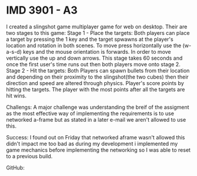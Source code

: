 # IMD 3901 - A3
I created a slingshot game multiplayer game for web on desktop. Their are two stages to this game:
  Stage 1 - Place the targets: Both players can place a target by pressing the 1 key and the target spwawns at the player's location and        rotation in both scenes. To move press horizontally use the (w-a-s-d) keys and the mouse orientation is forwards. In order to move          vertically use the up and down arrows. This stage takes 60 seconds and once the first user's time runs out then both players move onto      stage 2.
  Stage 2 - Hit the targets: Both Players can spawn bullets from their location and depending on their proximity to the slingshot(the two        cubes) then their direction and speed are altered through physics. Player's score points by hitting the targets. The player with the        most points after all the targets are hit wins.
  
Challengs:
  A major challenge was understanding the breif of the assigment as the most effective way of implementing the requirements is to use networked a-frame but as stated in a later e-mail we aren't allowed to use this. 

Success:
  I found out on Friday that networked aframe wasn't allowed this didn't impact me too bad as during my development i implemented my game mechanics before implementing the networking so I was able to reset to a previous build.
  
GitHub:

